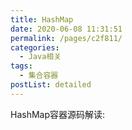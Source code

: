 ```yaml
---
title: HashMap
date: 2020-06-08 11:31:51
permalink: /pages/c2f811/
categories: 
  - Java相关
tags: 
  - 集合容器   
postList: detailed
---
```


HashMap容器源码解读: